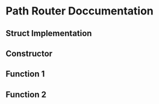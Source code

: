 # Path Router Doccumentation


## Struct Implementation


## Constructor



## Function 1 



## Function 2 
